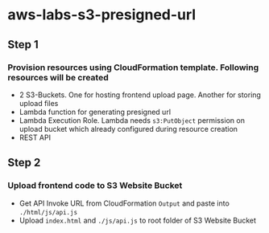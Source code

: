 ﻿# aws-labs-s3-presigned-url
## Step 1
### Provision resources using CloudFormation template. Following resources will be created
- 2 S3-Buckets. One for hosting frontend upload page. Another for storing upload files
- Lambda function for generating presigned url
- Lambda Execution Role. Lambda needs `s3:PutObject` permission on upload bucket which already configured during resource creation
- REST API

## Step 2
### Upload frontend code to S3 Website Bucket
- Get API Invoke URL from CloudFormation `Output` and paste into `./html/js/api.js`
- Upload `index.html` and `./js/api.js` to root folder of S3 Website Bucket
